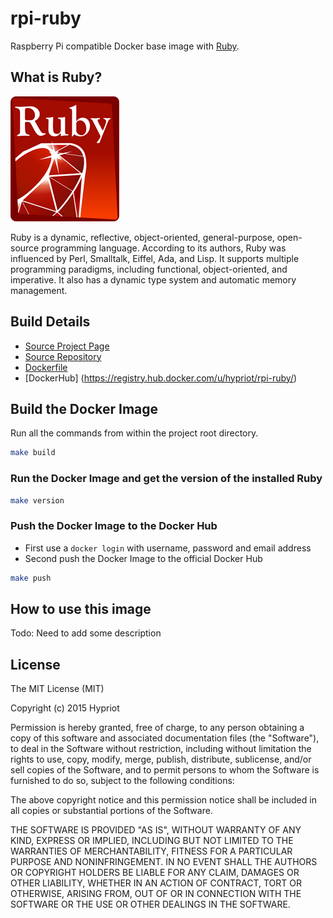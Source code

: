 # rpi-ruby

Raspberry Pi compatible Docker base image with [Ruby](https://www.ruby-lang.org).  

## What is Ruby?

![logo](https://raw.githubusercontent.com/docker-library/docs/master/ruby/logo.png)

Ruby is a dynamic, reflective, object-oriented, general-purpose, open-source programming language. According to its authors, Ruby was influenced by Perl, Smalltalk, Eiffel, Ada, and Lisp. It supports multiple programming paradigms, including functional, object-oriented, and imperative. It also has a dynamic type system and automatic memory management.

## Build Details
- [Source Project Page](https://github.com/hypriot)
- [Source Repository](https://github.com/hypriot/rpi-ruby)
- [Dockerfile](https://github.com/hypriot/rpi-ruby/blob/master/Dockerfile)
- [DockerHub] (https://registry.hub.docker.com/u/hypriot/rpi-ruby/)

## Build the Docker Image
Run all the commands from within the project root directory.

```bash
make build
```

### Run the Docker Image and get the version of the installed Ruby
```bash
make version
```

### Push the Docker Image to the Docker Hub
* First use a `docker login` with username, password and email address
* Second push the Docker Image to the official Docker Hub

```bash
make push
```

## How to use this image

Todo: Need to add some description

## License

The MIT License (MIT)

Copyright (c) 2015 Hypriot

Permission is hereby granted, free of charge, to any person obtaining a copy
of this software and associated documentation files (the "Software"), to deal
in the Software without restriction, including without limitation the rights
to use, copy, modify, merge, publish, distribute, sublicense, and/or sell
copies of the Software, and to permit persons to whom the Software is
furnished to do so, subject to the following conditions:

The above copyright notice and this permission notice shall be included in all
copies or substantial portions of the Software.

THE SOFTWARE IS PROVIDED "AS IS", WITHOUT WARRANTY OF ANY KIND, EXPRESS OR
IMPLIED, INCLUDING BUT NOT LIMITED TO THE WARRANTIES OF MERCHANTABILITY,
FITNESS FOR A PARTICULAR PURPOSE AND NONINFRINGEMENT. IN NO EVENT SHALL THE
AUTHORS OR COPYRIGHT HOLDERS BE LIABLE FOR ANY CLAIM, DAMAGES OR OTHER
LIABILITY, WHETHER IN AN ACTION OF CONTRACT, TORT OR OTHERWISE, ARISING FROM,
OUT OF OR IN CONNECTION WITH THE SOFTWARE OR THE USE OR OTHER DEALINGS IN THE
SOFTWARE.
